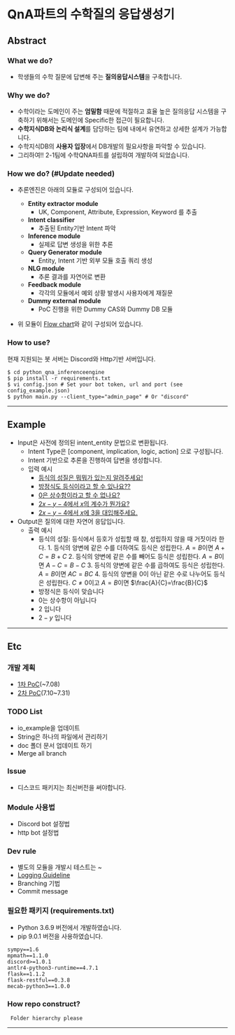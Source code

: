 # QnA파트의 수학질의 응답생성기

## **Abstract**
### **What we do?**
+ 학생들의 수학 질문에 답변해 주는 **질의응답시스템**을 구축합니다. 
### **Why we do?**
+ 수학이라는 도메인이 주는 **엄밀함** 때문에 적절하고 효율 높은 질의응답 시스템을 구축하기 위해서는 도메인에 Specific한 접근이 필요합니다.
+ **수학지식DB와 논리식 설계**를 담당하는 팀에 내에서 유연하고 상세한 설계가 가능합니다.
+ 수학지식DB의 **사용자 입장**에서 DB개발의 필요사항을 파악할 수 있습니다. 
+ 그리하여!! 2-1팀에 수학QNA파트를 설립하여 개발하여 되었습니다.
### **How we do?** (#Update needed)
+ 추론엔진은 아래의 모듈로 구성되어 있습니다. 

	+ **Entity extractor module**
		+ UK, Component, Attribute, Expression, Keyword 를 추출
	+ **Intent classifier** 
		+ 추출된 Entity기반 Intent 파악
	+ **Inference module**
		+ 실제로 답변 생성을 위한 추론
	+ **Query Generator module**
		+ Entity, Intent 기반 외부 모듈 호출 쿼리 생성
	+ **NLG module**
		+ 추론 결과를 자연어로 변환
	+ **Feedback module**
		+ 각각의 모듈에서 예외 상황 발생시 사용자에게 재질문
	+ **Dummy external module**
		+ PoC 진행을 위한 Dummy CAS와 Dummy DB 모듈  

+ 위 모듈이 [Flow chart](artwork/poc1.png)와 같이 구성되어 있습니다.   

### **How to use?**

현재 지원되는 봇 서버는 Discord와 Http기반 서버입니다. 
```shell 
$ cd python_qna_inferenceengine
$ pip install -r requirements.txt
$ vi config.json # Set your bot token, url and port (see config_example.json)
$ python main.py --client_type="admin_page" # Or "discord"
```

---
## **Example**
+ Input은 사전에 정의된 intent_entity 문법으로 변환됩니다.
	+ Intent Type은 [component, implication, logic, action] 으로 구성됩니다.
	+ Intent 기반으로 추론을 진행하여 답변을 생성합니다. 
	+ 입력 예시
		+ [등식의 성질은 뭐뭐가 있는지 알려주세요!](io_example/intent_entity_output_example1.json)
		+ [방정식도 등식이라고 할 수 있나요??](io_example/intent_entity_output_example2.json)
		+ [$0$은 상수항이라고 할 수 없나요?](io_example/intent_entity_output_example3.json)
		+ [$2x-y-4$에서 $x$의 계수가 뭔가요?](io_example/intent_entity_output_example4.json)
		+ [$2x-y-4$에서 $x$에 $3$을 대입해주세요.](io_example/intent_entity_output_example6.json)
+ Output은 질의에 대한 자연어 응답입니다.
	+ 출력 예시 
		+ 등식의 성질: 등식에서 등호가 성립할 때 참, 성립하지 않을 때 거짓이라 한다. 1. 등식의 양변에 같은 수를 더하여도 등식은 성립한다. $A=B$이면 $A+C=B+C$ 2. 등식의 양변에 같은 수를 빼어도 등식은 성립한다. $A=B$이면 $A-C=B-C$ 3. 등식의 양변에 같은 수를 곱하여도 등식은 성립한다. $A=B$이면 $AC=BC$ 4. 등식의 양변을 0이 아닌 같은 수로 나누어도 등식은 성립한다. $C\neq 0$이고 $A=B$이면 $\frac{A}{C}=\frac{B}{C}$
		+ 방정식은 등식이 맞습니다
		+ $0$는 상수항이 아닙니다
		+ $2$ 입니다
		+ $2 - y$ 입니다

---

## **Etc**
### **개발 계획**
+ [1차 PoC](doc/poc1.md)(~7.08)
+ [2차 PoC](doc/poc2.md)(7.10~7.31)
### **TODO List**
+ io_example을 업데이트
+ String은 하나의 파일에서 관리하기
+ doc 폴더 문서 업데이트 하기 
+ Merge all branch


### **Issue**
+ 디스코드 패키지는 최신버전을 써야합니다. 
### **Module 사용법** 
+ Discord bot 설정법
+ http bot 설정법
### **Dev rule**
+ 별도의 모듈을 개발시 테스트는 ~
+ [Logging Guideline](doc/logging.md)
+ Branching 기법
+ Commit message
### **필요한 패키지 (requirements.txt)**
+ Python 3.6.9 버전에서 개발하였습니다.
+ pip 9.0.1 버전을 사용하였습니다.
```
sympy==1.6
mpmath==1.1.0
discord>=1.0.1
antlr4-python3-runtime==4.7.1
flask==1.1.2
flask-restful==0.3.8
mecab-python3==1.0.0
```
### **How repo construct?**
```
 Folder hierarchy please
```
---
